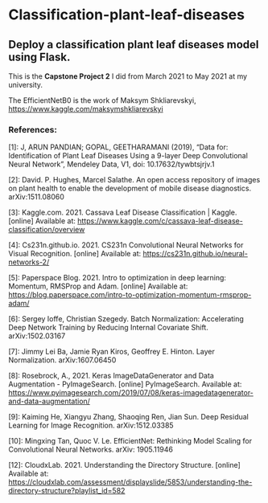 # Classification-plant-leaf-diseases
## Deploy a classification plant leaf diseases model using Flask.
This is the **Capstone Project 2** I did from March 2021 to May 2021 at my university.

The EfficientNetB0 is the work of Maksym Shkliarevskyi, https://www.kaggle.com/maksymshkliarevskyi

### References:
[1]: J, ARUN PANDIAN; GOPAL, GEETHARAMANI (2019), “Data for: Identification of Plant Leaf Diseases Using a 9-layer Deep Convolutional Neural Network”, Mendeley Data, V1, doi: 10.17632/tywbtsjrjv.1

[2]: David. P. Hughes, Marcel Salathe. An open access repository of images on plant health to enable the development of mobile disease diagnostics. arXiv:1511.08060

[3]: Kaggle.com. 2021. Cassava Leaf Disease Classification | Kaggle. [online] Available at: <https://www.kaggle.com/c/cassava-leaf-disease-classification/overview> 

[4]: Cs231n.github.io. 2021. CS231n Convolutional Neural Networks for Visual Recognition. [online] Available at: <https://cs231n.github.io/neural-networks-2/> 

[5]:  Paperspace Blog. 2021. Intro to optimization in deep learning: Momentum, RMSProp and Adam. [online] Available at: <https://blog.paperspace.com/intro-to-optimization-momentum-rmsprop-adam/> 

[6]: Sergey Ioffe, Christian Szegedy. Batch Normalization: Accelerating Deep Network Training by Reducing Internal Covariate Shift. arXiv:1502.03167 

[7]: Jimmy Lei Ba, Jamie Ryan Kiros, Geoffrey E. Hinton. Layer Normalization. arXiv:1607.06450

[8]: Rosebrock, A., 2021. Keras ImageDataGenerator and Data Augmentation - PyImageSearch. [online] PyImageSearch. Available at: <https://www.pyimagesearch.com/2019/07/08/keras-imagedatagenerator-and-data-augmentation/> 

[9]: Kaiming He, Xiangyu Zhang, Shaoqing Ren, Jian Sun. Deep Residual Learning for Image Recognition. arXiv:1512.03385

[10]: Mingxing Tan, Quoc V. Le. EfficientNet: Rethinking Model Scaling for Convolutional Neural Networks. arXiv: 1905.11946

[11]: <https://www.kaggle.com/maksymshkliarevskyi/cassava-leaf-disease-best-keras-cnn> 

[12]: CloudxLab. 2021. Understanding the Directory Structure. [online] Available at: <https://cloudxlab.com/assessment/displayslide/5853/understanding-the-directory-structure?playlist_id=582> 

